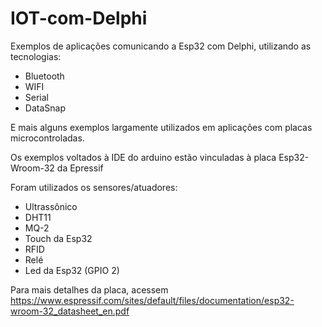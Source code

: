 # IOT-com-Delphi

Exemplos de aplicações comunicando a Esp32 com Delphi, utilizando as tecnologias:
- Bluetooth
- WIFI
- Serial
- DataSnap

E mais alguns exemplos largamente utilizados em aplicações com placas microcontroladas.

Os exemplos voltados à IDE do arduino estão vinculadas à placa Esp32-Wroom-32 da Epressif

Foram utilizados os sensores/atuadores:
- Ultrassônico
- DHT11
- MQ-2
- Touch da Esp32
- RFID
- Relé
- Led da Esp32 (GPIO 2)

Para mais detalhes da placa, acessem
https://www.espressif.com/sites/default/files/documentation/esp32-wroom-32_datasheet_en.pdf

